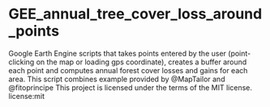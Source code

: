 # GEE_annual_tree_cover_loss_around_points
Google Earth Engine scripts that takes points entered by the user (point-clicking on the map or loading gps coordinate), creates a buffer around each point and computes annual forest cover losses and gains for each area.
This script combines example provided by @MapTailor and @fitoprincipe
This project is licensed under the terms of the MIT license. license:mit

